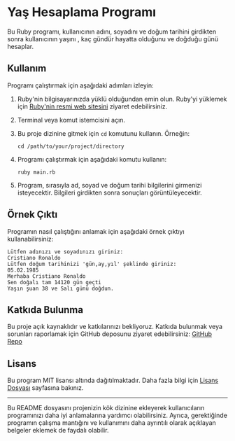 
# Yaş Hesaplama Programı 
Bu Ruby programı, kullanıcının adını, soyadını ve doğum tarihini girdikten sonra kullanıcının yaşını , kaç gündür hayatta olduğunu ve doğduğu günü hesaplar.

## Kullanım

Programı çalıştırmak için aşağıdaki adımları izleyin:

1. Ruby'nin bilgisayarınızda yüklü olduğundan emin olun. Ruby'yi yüklemek için [Ruby'nin resmi web sitesini](https://www.ruby-lang.org/en/documentation/installation/) ziyaret edebilirsiniz.

2. Terminal veya komut istemcisini açın.

3. Bu proje dizinine gitmek için `cd` komutunu kullanın. Örneğin:

   ```shell
   cd /path/to/your/project/directory
   ```

4. Programı çalıştırmak için aşağıdaki komutu kullanın:

   ```shell
   ruby main.rb
   ```

5. Program, sırasıyla ad, soyad ve doğum tarihi bilgilerini girmenizi isteyecektir. Bilgileri girdikten sonra sonuçları görüntüleyecektir.

## Örnek Çıktı

Programın nasıl çalıştığını anlamak için aşağıdaki örnek çıktıyı kullanabilirsiniz:

```
Lütfen adınızı ve soyadınızı giriniz:
Cristiano Ronaldo
Lütfen doğum tarihinizi 'gün,ay,yıl' şeklinde giriniz:
05.02.1985
Merhaba Cristiano Ronaldo
Sen doğalı tam 14120 gün geçti
Yaşın şuan 38 ve Salı günü doğdun.
```

## Katkıda Bulunma

Bu proje açık kaynaklıdır ve katkılarınızı bekliyoruz. Katkıda bulunmak veya sorunları raporlamak için GitHub deposunu ziyaret edebilirsiniz: [GitHub Repo](https://github.com/kullanici/adresi)

## Lisans

Bu program MIT lisansı altında dağıtılmaktadır. Daha fazla bilgi için [Lisans Dosyası](LICENSE) sayfasına bakınız.

---

Bu README dosyasını projenizin kök dizinine ekleyerek kullanıcıların programınızı daha iyi anlamalarına yardımcı olabilirsiniz. Ayrıca, gerektiğinde programın çalışma mantığını ve kullanımını daha ayrıntılı olarak açıklayan belgeler eklemek de faydalı olabilir.
